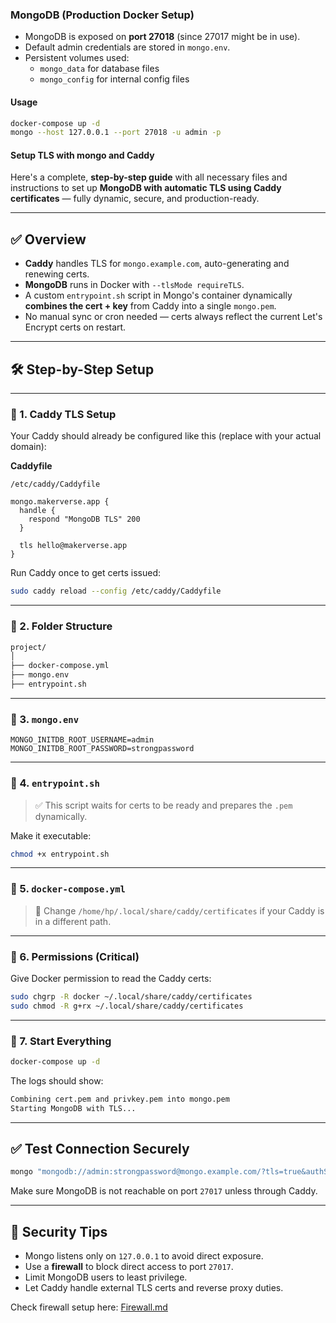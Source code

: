 ### MongoDB (Production Docker Setup)

- MongoDB is exposed on **port 27018** (since 27017 might be in use).
- Default admin credentials are stored in `mongo.env`.
- Persistent volumes used:
  - `mongo_data` for database files
  - `mongo_config` for internal config files

#### Usage

```bash
docker-compose up -d
mongo --host 127.0.0.1 --port 27018 -u admin -p
```

#### Setup TLS with mongo and Caddy

Here's a complete, **step-by-step guide** with all necessary files and instructions to set up **MongoDB with automatic TLS using Caddy certificates** — fully dynamic, secure, and production-ready.

---

## ✅ Overview

- **Caddy** handles TLS for `mongo.example.com`, auto-generating and renewing certs.
- **MongoDB** runs in Docker with `--tlsMode requireTLS`.
- A custom `entrypoint.sh` script in Mongo's container dynamically **combines the cert + key** from Caddy into a single `mongo.pem`.
- No manual sync or cron needed — certs always reflect the current Let's Encrypt certs on restart.

---

## 🛠️ Step-by-Step Setup

---

### 🔹 1. Caddy TLS Setup

Your Caddy should already be configured like this (replace with your actual domain):

**Caddyfile**

```caddyfile
/etc/caddy/Caddyfile

mongo.makerverse.app {
  handle {
    respond "MongoDB TLS" 200
  }

  tls hello@makerverse.app
}

```

Run Caddy once to get certs issued:

```bash
sudo caddy reload --config /etc/caddy/Caddyfile
```

---

### 🔹 2. Folder Structure

```bash
project/
│
├── docker-compose.yml
├── mongo.env
├── entrypoint.sh
```

---

### 🔹 3. `mongo.env`

```env
MONGO_INITDB_ROOT_USERNAME=admin
MONGO_INITDB_ROOT_PASSWORD=strongpassword
```

---

### 🔹 4. `entrypoint.sh`

> ✅ This script waits for certs to be ready and prepares the `.pem` dynamically.

Make it executable:

```bash
chmod +x entrypoint.sh
```

---

### 🔹 5. `docker-compose.yml`

> 🔐 Change `/home/hp/.local/share/caddy/certificates` if your Caddy is in a different path.

---

### 🔹 6. Permissions (Critical)

Give Docker permission to read the Caddy certs:

```bash
sudo chgrp -R docker ~/.local/share/caddy/certificates
sudo chmod -R g+rx ~/.local/share/caddy/certificates
```

---

### 🔹 7. Start Everything

```bash
docker-compose up -d
```

The logs should show:

```sh
Combining cert.pem and privkey.pem into mongo.pem
Starting MongoDB with TLS...
```

---

## ✅ Test Connection Securely

```bash
mongo "mongodb://admin:strongpassword@mongo.example.com/?tls=true&authSource=admin"
```

Make sure MongoDB is not reachable on port `27017` unless through Caddy.

---

## 🔐 Security Tips

- Mongo listens only on `127.0.0.1` to avoid direct exposure.
- Use a **firewall** to block direct access to port `27017`.
- Limit MongoDB users to least privilege.
- Let Caddy handle external TLS certs and reverse proxy duties.

Check firewall setup here: [Firewall.md](Firewall.md)
